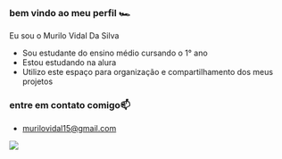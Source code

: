 ### bem vindo ao meu perfil 🏎️

Eu sou o Murilo Vidal Da Silva 

- Sou estudante do ensino médio cursando o 1° ano
- Estou estudando na alura
- Utilizo este espaço para organização e compartilhamento dos meus projetos

### entre em contato comigo📫

- murilovidal15@gmail.com

 ![](https://media1.tenor.com/m/M2oim1o_1Z8AAAAd/vettel2013-vettel.gif)
 
